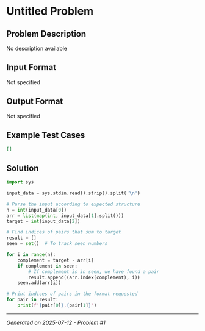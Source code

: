 # Untitled Problem

## Problem Description
No description available

## Input Format
Not specified

## Output Format
Not specified

## Example Test Cases
```json
[]
```

## Solution
```python
import sys

input_data = sys.stdin.read().strip().split('\n')

# Parse the input according to expected structure
n = int(input_data[0])
arr = list(map(int, input_data[1].split()))
target = int(input_data[2])

# Find indices of pairs that sum to target
result = []
seen = set()  # To track seen numbers

for i in range(n):
    complement = target - arr[i]
    if complement in seen:
        # If complement is in seen, we have found a pair
        result.append((arr.index(complement), i))
    seen.add(arr[i])

# Print indices of pairs in the format requested
for pair in result:
    print(f'{pair[0]},{pair[1]}')
```

---
*Generated on 2025-07-12 - Problem #1*